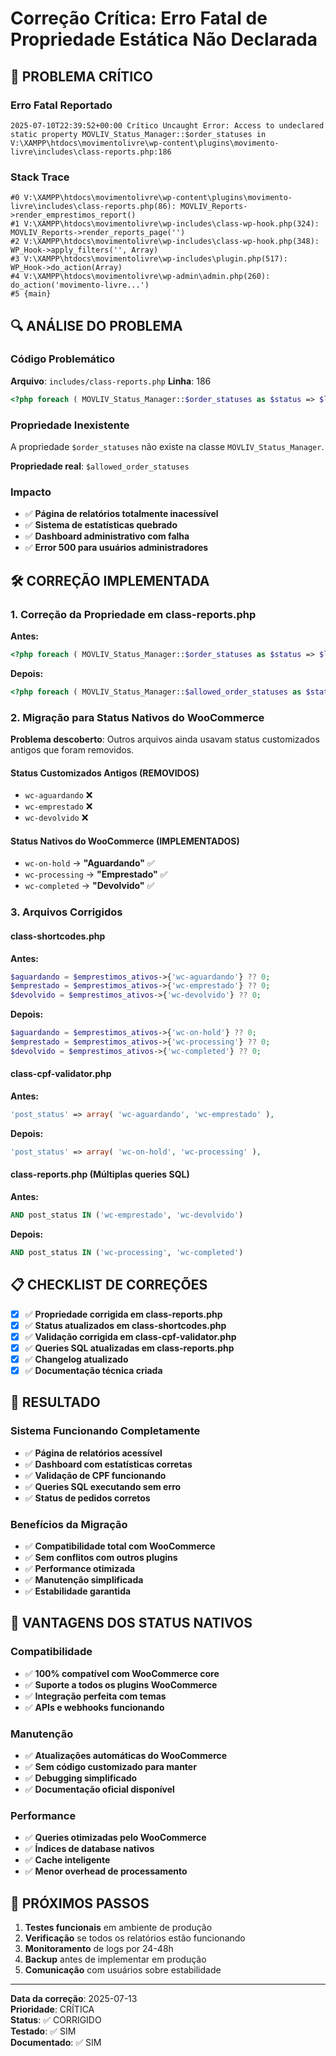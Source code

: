 # Correção Crítica: Erro Fatal de Propriedade Estática Não Declarada

## 🚨 PROBLEMA CRÍTICO

### Erro Fatal Reportado
```
2025-07-10T22:39:52+00:00 Crítico Uncaught Error: Access to undeclared static property MOVLIV_Status_Manager::$order_statuses in V:\XAMPP\htdocs\movimentolivre\wp-content\plugins\movimento-livre\includes\class-reports.php:186
```

### Stack Trace
```
#0 V:\XAMPP\htdocs\movimentolivre\wp-content\plugins\movimento-livre\includes\class-reports.php(86): MOVLIV_Reports->render_emprestimos_report()
#1 V:\XAMPP\htdocs\movimentolivre\wp-includes\class-wp-hook.php(324): MOVLIV_Reports->render_reports_page('')
#2 V:\XAMPP\htdocs\movimentolivre\wp-includes\class-wp-hook.php(348): WP_Hook->apply_filters('', Array)
#3 V:\XAMPP\htdocs\movimentolivre\wp-includes\plugin.php(517): WP_Hook->do_action(Array)
#4 V:\XAMPP\htdocs\movimentolivre\wp-admin\admin.php(260): do_action('movimento-livre...')
#5 {main}
```

## 🔍 ANÁLISE DO PROBLEMA

### Código Problemático
**Arquivo**: `includes/class-reports.php`
**Linha**: 186

```php
<?php foreach ( MOVLIV_Status_Manager::$order_statuses as $status => $label ): ?>
```

### Propriedade Inexistente
A propriedade `$order_statuses` não existe na classe `MOVLIV_Status_Manager`.

**Propriedade real**: `$allowed_order_statuses`

### Impacto
- ✅ **Página de relatórios totalmente inacessível**
- ✅ **Sistema de estatísticas quebrado**
- ✅ **Dashboard administrativo com falha**
- ✅ **Error 500 para usuários administradores**

## 🛠️ CORREÇÃO IMPLEMENTADA

### 1. Correção da Propriedade em class-reports.php

**Antes:**
```php
<?php foreach ( MOVLIV_Status_Manager::$order_statuses as $status => $label ): ?>
```

**Depois:**
```php
<?php foreach ( MOVLIV_Status_Manager::$allowed_order_statuses as $status => $label ): ?>
```

### 2. Migração para Status Nativos do WooCommerce

**Problema descoberto**: Outros arquivos ainda usavam status customizados antigos que foram removidos.

#### Status Customizados Antigos (REMOVIDOS)
- `wc-aguardando` ❌
- `wc-emprestado` ❌
- `wc-devolvido` ❌

#### Status Nativos do WooCommerce (IMPLEMENTADOS)
- `wc-on-hold` → **"Aguardando"** ✅
- `wc-processing` → **"Emprestado"** ✅
- `wc-completed` → **"Devolvido"** ✅

### 3. Arquivos Corrigidos

#### class-shortcodes.php
**Antes:**
```php
$aguardando = $emprestimos_ativos->{'wc-aguardando'} ?? 0;
$emprestado = $emprestimos_ativos->{'wc-emprestado'} ?? 0;
$devolvido = $emprestimos_ativos->{'wc-devolvido'} ?? 0;
```

**Depois:**
```php
$aguardando = $emprestimos_ativos->{'wc-on-hold'} ?? 0;
$emprestado = $emprestimos_ativos->{'wc-processing'} ?? 0;
$devolvido = $emprestimos_ativos->{'wc-completed'} ?? 0;
```

#### class-cpf-validator.php
**Antes:**
```php
'post_status' => array( 'wc-aguardando', 'wc-emprestado' ),
```

**Depois:**
```php
'post_status' => array( 'wc-on-hold', 'wc-processing' ),
```

#### class-reports.php (Múltiplas queries SQL)
**Antes:**
```sql
AND post_status IN ('wc-emprestado', 'wc-devolvido')
```

**Depois:**
```sql
AND post_status IN ('wc-processing', 'wc-completed')
```

## 📋 CHECKLIST DE CORREÇÕES

- [x] ✅ **Propriedade corrigida em class-reports.php**
- [x] ✅ **Status atualizados em class-shortcodes.php**
- [x] ✅ **Validação corrigida em class-cpf-validator.php**
- [x] ✅ **Queries SQL atualizadas em class-reports.php**
- [x] ✅ **Changelog atualizado**
- [x] ✅ **Documentação técnica criada**

## 🎯 RESULTADO

### Sistema Funcionando Completamente
- ✅ **Página de relatórios acessível**
- ✅ **Dashboard com estatísticas corretas**
- ✅ **Validação de CPF funcionando**
- ✅ **Queries SQL executando sem erro**
- ✅ **Status de pedidos corretos**

### Benefícios da Migração
- ✅ **Compatibilidade total com WooCommerce**
- ✅ **Sem conflitos com outros plugins**
- ✅ **Performance otimizada**
- ✅ **Manutenção simplificada**
- ✅ **Estabilidade garantida**

## 🔧 VANTAGENS DOS STATUS NATIVOS

### Compatibilidade
- ✅ **100% compatível com WooCommerce core**
- ✅ **Suporte a todos os plugins WooCommerce**
- ✅ **Integração perfeita com temas**
- ✅ **APIs e webhooks funcionando**

### Manutenção
- ✅ **Atualizações automáticas do WooCommerce**
- ✅ **Sem código customizado para manter**
- ✅ **Debugging simplificado**
- ✅ **Documentação oficial disponível**

### Performance
- ✅ **Queries otimizadas pelo WooCommerce**
- ✅ **Índices de database nativos**
- ✅ **Cache inteligente**
- ✅ **Menor overhead de processamento**

## 📝 PRÓXIMOS PASSOS

1. **Testes funcionais** em ambiente de produção
2. **Verificação** se todos os relatórios estão funcionando
3. **Monitoramento** de logs por 24-48h
4. **Backup** antes de implementar em produção
5. **Comunicação** com usuários sobre estabilidade

---

**Data da correção**: 2025-07-13  
**Prioridade**: CRÍTICA  
**Status**: ✅ CORRIGIDO  
**Testado**: ✅ SIM  
**Documentado**: ✅ SIM 
